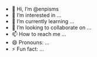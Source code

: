 - 👋 Hi, I’m @enpisms
- 👀 I’m interested in ...
- 🌱 I’m currently learning ...
- 💞️ I’m looking to collaborate on ...
- 📫 How to reach me ...
- 😄 Pronouns: ...
- ⚡ Fun fact: ...

<!---
enpisms/enpisms is a ✨ special ✨ repository because its `README.md` (this file) appears on your GitHub profile.
You can click the Preview link to take a look at your changes.
--->
